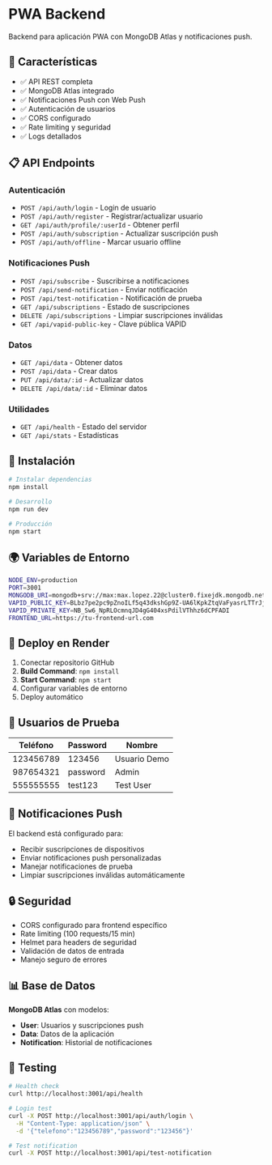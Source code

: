 # PWA Backend

Backend para aplicación PWA con MongoDB Atlas y notificaciones push.

## 🚀 Características

- ✅ API REST completa
- ✅ MongoDB Atlas integrado
- ✅ Notificaciones Push con Web Push
- ✅ Autenticación de usuarios
- ✅ CORS configurado
- ✅ Rate limiting y seguridad
- ✅ Logs detallados

## 📋 API Endpoints

### Autenticación
- `POST /api/auth/login` - Login de usuario
- `POST /api/auth/register` - Registrar/actualizar usuario
- `GET /api/auth/profile/:userId` - Obtener perfil
- `POST /api/auth/subscription` - Actualizar suscripción push
- `POST /api/auth/offline` - Marcar usuario offline

### Notificaciones Push
- `POST /api/subscribe` - Suscribirse a notificaciones
- `POST /api/send-notification` - Enviar notificación
- `POST /api/test-notification` - Notificación de prueba
- `GET /api/subscriptions` - Estado de suscripciones
- `DELETE /api/subscriptions` - Limpiar suscripciones inválidas
- `GET /api/vapid-public-key` - Clave pública VAPID

### Datos
- `GET /api/data` - Obtener datos
- `POST /api/data` - Crear datos
- `PUT /api/data/:id` - Actualizar datos
- `DELETE /api/data/:id` - Eliminar datos

### Utilidades
- `GET /api/health` - Estado del servidor
- `GET /api/stats` - Estadísticas

## 🔧 Instalación

```bash
# Instalar dependencias
npm install

# Desarrollo
npm run dev

# Producción
npm start
```

## 🌍 Variables de Entorno

```bash
NODE_ENV=production
PORT=3001
MONGODB_URI=mongodb+srv://max:max.lopez.22@cluster0.fixejdk.mongodb.net/pwa-database?retryWrites=true&w=majority
VAPID_PUBLIC_KEY=BLbz7pe2pc9pZnoILf5q43dkshGp9Z-UA6lKpkZtqVaFyasrLTTrJjeNbFFCOBCGtB2KtWRIO8c04O2dXAhwdvA
VAPID_PRIVATE_KEY=NB_Sw6_NpRLOcmnqJD4gG404xsPdilVThhz6dCPFADI
FRONTEND_URL=https://tu-frontend-url.com
```

## 🚀 Deploy en Render

1. Conectar repositorio GitHub
2. **Build Command**: `npm install`
3. **Start Command**: `npm start`
4. Configurar variables de entorno
5. Deploy automático

## 👤 Usuarios de Prueba

| Teléfono    | Password   | Nombre       |
|-------------|------------|--------------|
| 123456789   | 123456     | Usuario Demo |
| 987654321   | password   | Admin        |
| 555555555   | test123    | Test User    |

## 📱 Notificaciones Push

El backend está configurado para:
- Recibir suscripciones de dispositivos
- Enviar notificaciones push personalizadas
- Manejar notificaciones de prueba
- Limpiar suscripciones inválidas automáticamente

## 🔒 Seguridad

- CORS configurado para frontend específico
- Rate limiting (100 requests/15 min)
- Helmet para headers de seguridad
- Validación de datos de entrada
- Manejo seguro de errores

## 📊 Base de Datos

**MongoDB Atlas** con modelos:
- **User**: Usuarios y suscripciones push
- **Data**: Datos de la aplicación
- **Notification**: Historial de notificaciones

## 🧪 Testing

```bash
# Health check
curl http://localhost:3001/api/health

# Login test
curl -X POST http://localhost:3001/api/auth/login \
  -H "Content-Type: application/json" \
  -d '{"telefono":"123456789","password":"123456"}'

# Test notification
curl -X POST http://localhost:3001/api/test-notification
```